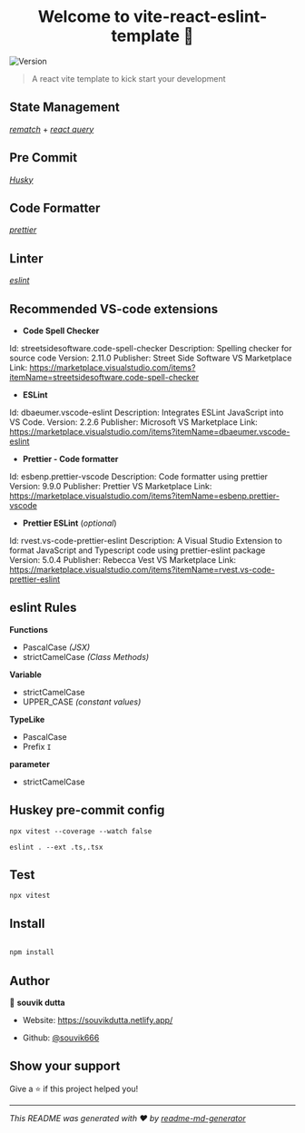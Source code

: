 <h1  align="center">Welcome to vite-react-eslint-template 👋</h1>

<p>

<img  alt="Version"  src="https://img.shields.io/badge/version-0.0.1-blue.svg?cacheSeconds=2592000"  />

</p>

> A react vite template to kick start your development

## **State Management**

_[rematch](https://rematchjs.org/)_ + _[react query](https://tanstack.com/query/v3/)_

## **Pre Commit**

_[Husky](https://www.npmjs.com/package/husky)_

## **Code Formatter**

_[prettier](https://prettier.io/)_

## **Linter**

_[eslint](https://eslint.org/)_

## Recommended VS-code extensions

- **Code Spell Checker**

Id: streetsidesoftware.code-spell-checker
Description: Spelling checker for source code
Version: 2.11.0
Publisher: Street Side Software
VS Marketplace Link: https://marketplace.visualstudio.com/items?itemName=streetsidesoftware.code-spell-checker

- **ESLint**

Id: dbaeumer.vscode-eslint
Description: Integrates ESLint JavaScript into VS Code.
Version: 2.2.6
Publisher: Microsoft
VS Marketplace Link: https://marketplace.visualstudio.com/items?itemName=dbaeumer.vscode-eslint

- **Prettier - Code formatter**

Id: esbenp.prettier-vscode
Description: Code formatter using prettier
Version: 9.9.0
Publisher: Prettier
VS Marketplace Link: https://marketplace.visualstudio.com/items?itemName=esbenp.prettier-vscode

- **Prettier ESLint** (_optional_)

Id: rvest.vs-code-prettier-eslint
Description: A Visual Studio Extension to format JavaScript and Typescript code using prettier-eslint package
Version: 5.0.4
Publisher: Rebecca Vest
VS Marketplace Link: https://marketplace.visualstudio.com/items?itemName=rvest.vs-code-prettier-eslint

## eslint Rules

**Functions**

- PascalCase _(JSX)_
- strictCamelCase _(Class Methods)_

**Variable**

- strictCamelCase
- UPPER_CASE _(constant values)_

**TypeLike**

- PascalCase
- Prefix `I`

**parameter**

- strictCamelCase

## Huskey pre-commit config

    npx vitest --coverage --watch false

    eslint . --ext .ts,.tsx

## Test

    npx vitest

## Install

```sh

npm install

```

## Author

👤 **souvik dutta**

- Website: https://souvikdutta.netlify.app/

- Github: [@souvik666](https://github.com/souvik666)

## Show your support

Give a ⭐️ if this project helped you!

---

_This README was generated with ❤️ by [readme-md-generator](https://github.com/kefranabg/readme-md-generator)_
